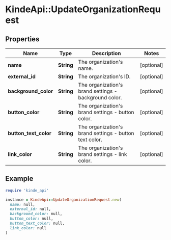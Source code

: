 # KindeApi::UpdateOrganizationRequest

## Properties

| Name | Type | Description | Notes |
| ---- | ---- | ----------- | ----- |
| **name** | **String** | The organization&#39;s name. | [optional] |
| **external_id** | **String** | The organization&#39;s ID. | [optional] |
| **background_color** | **String** | The organization&#39;s brand settings - background color. | [optional] |
| **button_color** | **String** | The organization&#39;s brand settings - button color. | [optional] |
| **button_text_color** | **String** | The organization&#39;s brand settings - button text color. | [optional] |
| **link_color** | **String** | The organization&#39;s brand settings - link color. | [optional] |

## Example

```ruby
require 'kinde_api'

instance = KindeApi::UpdateOrganizationRequest.new(
  name: null,
  external_id: null,
  background_color: null,
  button_color: null,
  button_text_color: null,
  link_color: null
)
```

